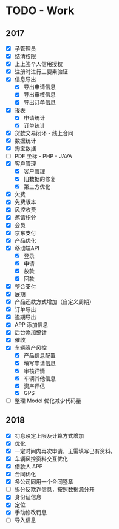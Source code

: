 # TODO - Work

## 2017

- [X] 子管理员
- [X] 结清权限
- [X] 上上签个人信用授权
- [X] 注册时进行三要素验证
- [X] 信息导出
  - [X] 导出申请信息
  - [X] 导出审核信息
  - [X] 导出订单信息
- [X] 报表
  - [X] 申请统计
  - [X] 订单统计
- [X] 货款交易闭环 - 线上合同
- [X] 数据统计
- [X] 淘宝数据
- [ ] PDF 坐标 - PHP - JAVA
- [X] 客户管理
    - [X] 客户管理
    - [X] 旧数据的修复
    - [X] 第三方优化
- [X] 欠费
- [X] 免费版本
- [X] 风控收费
- [X] 邀请积分
- [X] 会员
- [X] 京东支付
- [X] 产品优化
- [X] 移动端API
    - [X] 登录
    - [X] 申请
    - [X] 放款
    - [X] 回款
- [X] 整合支付
- [X] 展期
- [X] 产品还款方式增加（自定义周期）
- [X] 订单导出
- [X] 逾期导出
- [X] APP 添加信息
- [X] 后台添加统计
- [X] 催收
- [X] 车辆资产风控
    - [X] 产品信息配置 
    - [X] 填写申请信息
    - [X] 审核详情
    - [X] 车辆其他信息
    - [X] 资产评估
    - [X] GPS
- [ ] 整理 Model 优化减少代码量

## 2018

- [X] 罚息设定上限及计算方式增加
- [X] 优化
- [X] 一定时间内再次申请，无需填写已有资料。
- [X] 车辆风控资料交互优化
- [X] 借款人 APP
- [X] 合同优化
- [X] 多公司同用一个合同签章
- [ ] 拆分反欺诈信息，按照数据源分开 
- [X] 身份证信息
- [X] 定位
- [X] 手动修改罚息
- [ ] 导入信息
